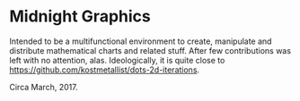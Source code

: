 # Midnight Graphics

Intended to be a multifunctional environment to create, manipulate and distribute mathematical
charts and related stuff. After few contributions was left with no attention, alas.
Ideologically, it is quite close to https://github.com/kostmetallist/dots-2d-iterations.

Circa March, 2017.

